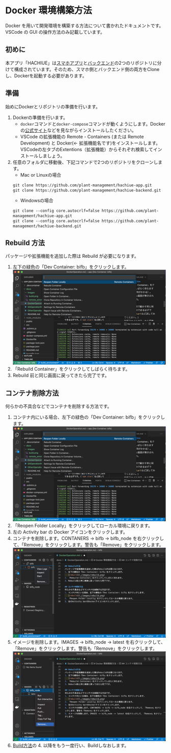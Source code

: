 # Docker 環境構築方法

Docker を用いて開発環境を構築する方法について書かれたドキュメントです。VSCode の GUI の操作方法のみ記載しています。

## 初めに

本アプリ「HACHIUE」は[スマホアプリ](https://github.com/plant-management/hachiue-docs)と[バックエンド](https://github.com/plant-management/hachiue-backend)の2つのリポジトリに分けて構成されています。そのため、スマホ側とバックエンド側の両方をCloneし、Dockerを起動する必要があります。

## 準備

始めにDockerとリポジトリの準備を行います。

1. Dockerの準備を行います。
   - `docker`コマンドと`docker-compose`コマンドが動くようにします。Dockerの[公式サイト](https://docs.docker.com/get-docker/)などを見ながらインストールしたください。
   - VSCode の拡張機能の Remote - Containers (または Remote Development) と Docker(← 拡張機能名です)をインストールします。VSCodeの左タブのExtentions（拡張機能）からそれぞれ検索してインストールしましょう。
2. 任意のフォルダに移動後、下記コマンドで2つのリポジトリをクローンします。  
   - Mac or Linuxの場合
    ```
    git clone https://github.com/plant-management/hachiue-app.git
    git clone https://github.com/plant-management/hachiue-backend.git
    ```
   - Windowsの場合
    ```
    git clone --config core.autocrlf=false https://github.com/plant-management/hachiue-app.git
    git clone --config core.autocrlf=false https://github.com/plant-management/hachiue-backend.git
    ```


## Rebuild 方法

パッケージや拡張機能を追加した際は Rebuild が必要になります。

1. 左下の緑色の「Dev Container: bifb」をクリックします。  
   ![rebuild](https://github.com/yochimonji/bifb/blob/images/rebuild.png)
2. 「Rebuild Container」をクリックしてしばらく待ちます。
3. Rebuild 前と同じ画面に戻ってきたら完了です。

## コンテナ削除方法

何らかの不具合などでコンテナを削除する方法です。

1. コンテナ内にいる場合、左下の緑色の「Dev Container: bifb」をクリックします。  
   ![rebuild](https://github.com/yochimonji/bifb/blob/images/rebuild.png)
2. 「Reopen Folder Locally」をクリックしてローカル環境に戻ります。
3. 左の Activity bar の Docker アイコンをクリックします。
4. コンテナを削除します。CONTANERS -> bifb -> bifb_node を右クリックして、「Remove」をクリックします。警告も「Remove」をクリックします。  
   ![rm_container](https://github.com/yochimonji/bifb/blob/images/rm_container.png)
5. イメージを削除します。IMAGES -> bifb_node -> latest を右クリックして、「Remove」をクリックします。警告も「Remove」をクリックします。  
   ![rm_image](https://github.com/yochimonji/bifb/blob/images/rm_image.png)
6. [Build方法](#build-方法)の 4. 以降をもう一度行い、Buildしなおします。
